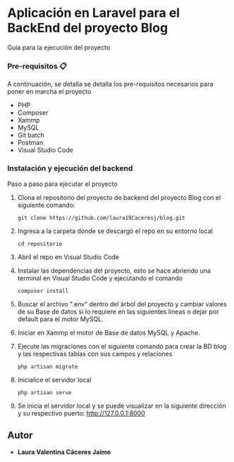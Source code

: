 #  Aplicación  en Laravel para el BackEnd del proyecto Blog

Guía para la ejecución del proyecto

### Pre-requisitos 📋

A continuación, se detalla  se detalla los pre-requisitos necesarios para poner en marcha el proyecto

* PHP
* Composer
* Xammp
* MySQL
* Git batch
* Postman
* Visual Studio Code

### Instalación y ejecución del backend

Paso a paso para ejecutar el proyecto

 1. Clona el repositorio del proyecto de backend del proyecto Blog con el siguiente comando:
    ```
    git clone https://github.com/laura19Caceresj/blog.git
    ```
 4. Ingresa a la carpeta donde se descargó el repo en su entorno local
    ```
    cd repositorio
    ```
 6. Abril el repo en Visual Studio Code
    
 5. Instalar las dependencias del proyecto, esto se hace abriendo una terminal en Visual Studio Code y ejecutando el comando
    ```
    composer install
    ```
 5. Buscar el archivo ".env" dentro del árbol del proyecto y cambiar valores de su Base de datos si lo requiere en las siguientes lineas o dejar por default para el motor MySQL.
 6. Iniciar en Xammp el motor de Base de datos MySQL y Apache.
 7. Ejecute las migraciones con el siguiente comando para crear la BD blog y las respectivas tablas con sus campos y relaciones
    ```
    php artisan migrate
    ```
 8. Inicialice el servidor local
    ```
    php artisan serve
    ```
 9. Se inicia el servidor local y se puede visualizar en la siguiente dirección y su respectivo puerto:
     http://127.0.0.1:8000

## Autor

* **Laura Valentina Cáceres Jaime**
